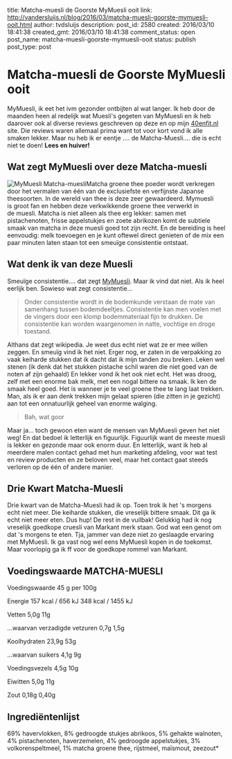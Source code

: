 title: Matcha-muesli de Goorste MyMuesli ooit
link: http://vandersluijs.nl/blog/2016/03/matcha-muesli-goorste-mymuesli-ooit.html
author: tvdsluijs
description: 
post_id: 2580
created: 2016/03/10 18:41:38
created_gmt: 2016/03/10 18:41:38
comment_status: open
post_name: matcha-muesli-goorste-mymuesli-ooit
status: publish
post_type: post

# Matcha-muesli de Goorste MyMuesli ooit

MyMuesli, ik eet het ivm gezonder ontbijten al wat langer. Ik heb door de maanden heen al redelijk wat Muesli's gegeten van MyMuesli en ik heb daarover ook al diverse reviews geschreven op deze en op mijn [40enfit.nl](http://40enfit.nl) site. Die reviews waren allemaal prima want tot voor kort vond ik alle smaken lekker. Maar nu heb ik er eentje .... de Matcha-Muesli.... die is echt niet te doen! **Lees en huiver!**

## Wat zegt MyMuesli over deze Matcha-muesli

![MyMuesli Matcha-muesli](/wp-content/uploads/2016/03/matcha-produkt-NL1.png)Matcha groene thee poeder wordt verkregen door het vermalen van één van de exclusiefste en verfijnste Japanse theesoorten. In de wereld van thee is deze zeer gewaardeerd. Mymuesli is groot fan en hebben deze verkwikkende groene thee verwerkt in de muesli. Matcha is niet alleen als thee erg lekker: samen met pistachenoten, frisse appelstukjes en zoete abrikozen komt de subtiele smaak van matcha in deze muesli goed tot zijn recht. En de bereiding is heel eenvoudig: melk toevoegen en je kunt oftewel direct genieten of de mix een paar minuten laten staan tot een smeuïge consistentie ontstaat. 

## Wat denk ik van deze Muesli

Smeuïge consistentie.... dat zegt [MyMuesli](http://nl.mymuesli.com/). Maar ik vind dat niet. Als ik heel eerlijk ben. Sowieso wat zegt consistentie... 

> Onder consistentie wordt in de bodemkunde verstaan de mate van samenhang tussen bodemdeeltjes. Consistentie kan men voelen met de vingers door een klomp bodemmateriaal fijn te drukken. De consistentie kan worden waargenomen in natte, vochtige en droge toestand.

Althans dat zegt wikipedia. Je weet dus echt niet wat ze er mee willen zeggen. En smeuïg vind ik het niet. Erger nog, er zaten in de verpakking zo vaak keiharde stukken dat ik dacht dat ik mijn tanden zou breken. Leken wel stenen (ik denk dat het stukken pistache schil waren die niet goed van de noten af zijn gehaald) En lekker vond ik het ook niet echt. Het was droog, zelf met een enorme bak melk, met een nogal bittere na smaak. Ik ken de smaak heel goed. Het is wanneer je te veel groene thee te lang laat trekken. Man, als ik er aan denk trekken mijn gelaat spieren (die zitten in je gezicht) aan tot een onnatuurlijk geheel van enorme walging. 

> Bah, wat goor

Maar ja... toch gewoon eten want de mensen van MyMuesli geven het niet weg! En dat bedoel ik letterlijk en figuurlijk. Figuurlijk want de meeste muesli is lekker en gezonde maar ook enorm duur. En letterlijk, want ik heb al meerdere malen contact gehad met hun marketing afdeling, voor wat test en review producten en ze beloven veel, maar het contact gaat steeds verloren op de één of andere manier. 

## Drie Kwart Matcha-Muesli

Drie kwart van de Matcha-Muesli had ik op. Toen trok ik het 's morgens echt niet meer. Die keiharde stukken, die vreselijk bittere smaak. Dit ga ik echt niet meer eten. Dus hup! De rest in de vuilbak! Gelukkig had ik nog vreselijk goedkope cruesli van Markant merk staan. God wat een genot om dat 's morgens te eten. Tja, jammer van deze niet zo geslaagde ervaring met MyMuesli. Ik ga vast nog wel eens MyMuesli kopen in de toekomst. Maar voorlopig ga ik ff voor de goedkope rommel van Markant. 

## Voedingswaarde MATCHA-MUESLI

Voedingswaarde 45 g per 100g

Energie
157 kcal / 656 kJ
348 kcal / 1455 kJ

Vetten
5,0g
11g

…waarvan verzadigde vetzuren
0,7g
1,5g

Koolhydraten
23,9g
53g

…waarvan suikers
4,1g
9g

Voedingsvezels
4,5g
10g

Eiwitten
5,0g
11g

Zout
0,18g
0,40g

## Ingrediëntenlijst

69% havervlokken, 8% gedroogde stukjes abrikoos, 5% gehakte walnoten, 4% pistachenoten, haverzemelen, 4% gedroogde appelstukjes, 3% volkorenspeltmeel, 1% matcha groene thee, rijstmeel, maïsmout, zeezout*